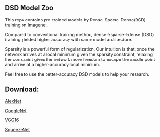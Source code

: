 ## DSD Model Zoo

This repo contains pre-trained models by Dense-Sparse-Dense(DSD) training on Imagenet.

Compared to conventional training method, dense→sparse→dense (DSD) training yielded higher
accuracy with same model architecture.

Sparsity is a powerful form of regularization. Our intuition is that, once the network arrives at a
local minimum given the sparsity constraint, relaxing the constraint gives the network more
freedom to escape the saddle point and arrive at a higher-accuracy local minimum.

Feel free to use the better-accuracy DSD models to help your research.

## Download:
[AlexNet](https://1drv.ms/u/s!AkOf0kjGMRd2bYhyLGPP0nffD2k)

[GoogleNet](https://1drv.ms/u/s!AkOf0kjGMRd2bAohUrIhGI8T_TI)

[VGG16](https://1drv.ms/u/s!AkOf0kjGMRd2b0Wctt6d3NFNz3g)

[SqueezeNet](https://1drv.ms/u/s!AkOf0kjGMRd2bgMQDqHa43dNYVM)

